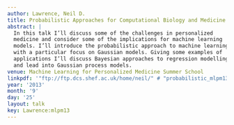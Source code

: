 ```yaml
---
author: Lawrence, Neil D.
title: Probabilistic Approaches for Computational Biology and Medicine
abstract: |
  In this talk I’ll discuss some of the challenges in personalized
  medicine and consider some of the implications for machine learning
  models. I’ll introduce the probabilistic approach to machine learning,
  with a particular focus on Gaussian models. Giving some examples of
  applications I’ll discuss Bayesian approaches to regression modelling
  and lead into Gaussian process models.
venue: Machine Learning for Personalized Medicine Summer School
linkpdf: '"ftp://ftp.dcs.shef.ac.uk/home/neil/" # "probabilistic_mlpm13.pdf"'
year: '2013'
month: '9'
day: '25'
layout: talk
key: Lawrence:mlpm13
---
```

